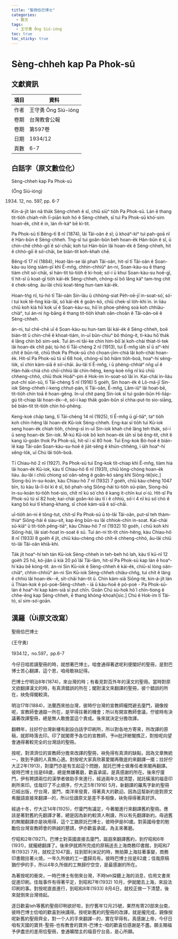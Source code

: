 ```yaml
---
title: "聖冊佮巴博士"
categories:
  - 散文
tags:
  - 王守勇 Ông Siú-ióng
toc: true
toc_sticky: true
---
```


# Sèng-chheh kap Pa Phok-sū

## 文獻資訊

| 項目 | 資料 |
|---|---|
| 作者 | 王守勇 Ông Siú-ióng |
| 卷期 | 台灣教會公報 |
| 卷期 | 第597卷 |
| 日期 | 1934/12 |
| 頁數 | 6-7 |

## 白話字（原文數位化）

Sèng-chheh kap Pa Phok-sū

(Ông Siú-ióng)

1934. 12, no. 597, pp. 6-7

Kin-á-ji̍t lán nā tha̍k Sèng-chheh ê sî, chiū siūⁿ tio̍h Pa Phok-sū. Lán ē thang tit-tio̍h chiah-ni̍h lī-piān koh hó ê Sèng-chheh, sī tuì Pa Phok-sū khó͘-sim hoan-e̍k, chit ê in, lán m̄-káⁿ bē kì-tit.

Pa Phok-sū tī Bêng-tī 8 nî (1874), lâi Tâi-oân ê sî; ū khoàⁿ-kìⁿ tuì pah-goā nî ê Hàn-bûn ê Sèng-chheh. Tng-sî tuì goân-bûn beh hoan-e̍k Hàn-bûn ê sî, ū chin-chē chhò-gō͘ ê só͘-chāi; koh tuì Hàn-bûn lâi hoan-e̍k ê Sèng-chheh, hit ê chhò-gō͘ ê só͘-chāi, be bián-tit koh-khah chē.

Bêng-tī 17 nî (1884), Hoat-lân-se lâi phah Tâi-oân, hit-sî tī Tâi-oân ê Soan-kàu-su lóng siám-pī khì Ē-mn̄g, chhin-chhiūⁿ án-ni, Soan-kàu-su ē thang tiàm chi̍t só͘-chāi, sī hán-tit tú-tio̍h ê ki-hoē; só͘-í ū khui Soan-kàu-su hoē-gī, tī hit-sî ū koat-gī tio̍h kái-e̍k Sèng-chheh, chóng-sī bô lâng káⁿ tam-tng chit ê chek-sêng. āu-lâi chiū koat-tēng hun-tam kái-e̍k.

Hoan-tńg nî, tú-hó tī Tâi-oân Sin-lâu ū chhòng-siat Pe̍h-oē-jī ìn-soat-só͘, só͘-í tuì kok tē-hng kià-lâi, só͘ kái-e̍k ê goân-kó, chiū chek-sî lo̍h-khì ìn. ìn liáu chiū koh kià hō͘ kok uī ê Soan-kàu-su, hō͘ in phoe-phêng soà koh chhiâu-chiàⁿ, tuì án-ni ǹg-bāng ē thang tit-tio̍h khah oân-choân ê Tâi-oân-oē ê Sèng-chheh.

án-ni, tuì chē-chē uī ê Soan-kàu-su hun-tam lâi kái-e̍k ê Sèng-chheh, boē bián-tit ū chin-chē ê khoat-tiám, in-uī bûn-chiuⁿ bô thóng-it, tì-kàu hō͘ tha̍k ê lâng chin bô sim-sek. Tuì án-ni tāi-ke chin him-bō͘ ài koh-chài thiat-tí-tek lâi hoan-e̍k chi̍t pái; tú-hó tī Tāi-chèng 2 nî (1913), tuì Ē-mn̂g ia̍h sī ū siⁿ-khí chit ê būn-tê, chiū thok Pa Phok-sū chò choan-jīm-chiá lâi koh-chài hoan-e̍k. Hit-sî Pa Phok-sū tú sī 68 hoè, chóng-sī bô hiâm tio̍h-boâ, hoaⁿ-hí sêng-lo̍k, sī chin kám-siā ê só͘-chāi. āu-lâi tī Ē-mn̂g, i ū phèng-chhiáⁿ nn̄g uī ê Hàn-ha̍k-chiá chò chō͘-chhiú lâi chìn-hêng, keng-koè nn̄g nî kú chiū chheng-chhó, chiū thok Hoâiⁿ-pin ê Hok-im ìn-soat-só͘ lâi ìn. Kai-chài ìn-liáu put-chí sūn-sū, tī Tāi-chèng 5 nî (1916) 5 goe̍h, Sin hoan-e̍k ê Lô-má-jī Sin-iok Sèng-chheh í-keng chhut-pán, tī Tâi-oân, Ē-mn̂g, Lâm-iûⁿ lâi hoat-bē, tit-tio̍h chin toā ê hoan-gêng. In-uī chit pang Sin-iok sī tuì goân-bûn Hi-lia̍p-gú ti̍t-chiap lâi hoan-e̍k--ê, só͘-í kap tha̍k goân-bûn sī chha-put-to sio-siāng, bē bián-tit tit-tio̍h chin hó-phêng.

Keng-koè cha̍p tang, tī Tāi-chèng 14 nî (1925), tī Ē-mn̂g ū gī-tiāⁿ, taⁿ tio̍h koh chìn-hêng lâi hoan-e̍k Kū-iok Sèng-chheh. Eng-kai sī tio̍h tuì Kū-iok seng hoan-e̍k chiah tio̍h, chóng-sī in-uī Sin-iok khah chē lâng teh tha̍k, só͘-í ū seng hoan-e̍k Sin-iok. M̄-kú Kū-iok bô koh hoan-e̍k ia̍h sī bē ēng-tit, chit ê kang iû-goân thok Pa Phok-sū, hit-sî i sī 80 hoè. Tuì Eng-kok Bó-hoē ê bián-lē kap Tâi-oân Soan-kàu-su-hoē ê jia̍t-sêng ê khún-chhéng, i ia̍h hoaⁿ-hí sêng-lo̍k, uī Chú lâi tio̍h-boâ.

Tī Chiau-hô 2 nî (1927). Pa Phok-sū tuì Eng-kok ti̍t-chiap khì Ē-mn̂g, tiàm hia lâi hoan-e̍k Kū-iok, kàu tī Chiau-hô 6 nî (1931), chiū lóng-chóng hoan-e̍k liáu. āu-lâi i chiū chiong só͘ oân-sêng ê goân-kó sàng khì Siōng-tè[sic.] Siong-bū ìn-su-koán, kàu Chiau-hô 7 nî (1932) 7 goe̍h, chiū kàu-chèng 1047 bīn, tú kàu Iâ-lī-bí kì ê sî, bô phah-sǹg Siōng-hái tú-tio̍h sū-piàn, Siong-bū ìn-su-koán tú-tio̍h hoé-sio, chi̍t nî kú só͘ chò ê kang it-chīn kui o͘-iú. Hit-sî Pa Phok-sū tú sī 82 hoè; kai-chài goân-kó iáu tī i ê chhiú, só͘-í 4 nî kú só͘ chò ê kang bô kui tī khang-khang, sī choè kám-siā ê só͘-chāi.

uī-tio̍h án-ni ê tōng-tut, chi̍t-sî Pa Phok-sū ū tò-lâi Tâi-oân, put-sî teh thàm-thiaⁿ Siōng-hái ê siau-sit, kap ēng bûn-su lâi chhiok-chìn ìn-soat. Kai-chài sū-kiāⁿ ū tit-tio̍h pêng-tiāⁿ, kàu Chiau-hô 7 nî (1932) 10 goe̍h, i chiū koh khì Siōng-hái, lâi siat-hoat ìn-soat ê sū. Tuì án-ni ti̍t-ti̍t chìn-hêng, kàu Chiau-hô 8 nî (1933) 8 goe̍h 4 ji̍t, chiū kàu-chèng chò chi̍t-ē chheng-chhó, āu-lâi chiū tò-lâi Tâi-oân khiā-khí.

Ta̍k ji̍t hoaⁿ-hí teh tán Kū-iok Sèng-chheh ìn teh-beh hó lah, kàu tī kū-nî 12 goe̍h 25 hō, kó-jiân ū kià 20 pō͘ lâi Tâi-lâm, hit-sî Pa Phok-sū kap lán ê hoaⁿ-hí kàu bē kóng-tit. án-ni Sin Kū-iok ê Sèng-chheh ê kái-e̍k, chiū-sī lóng oân-chiâⁿ, chhin-chhiūⁿ án-ni Sin Kū-iok Sèng-chheh chiâu-chn̂g, tuì chi̍t ê lâng ê chhiú lâi hoan-e̍k--ê, si̍t-chāi hán-tit ū. Chin kám-siā Siōng-tè, kin-á-ji̍t lán ū Thian-kok ê pó-poè-Sèng-chheh - iā ū kàu-hoē ê pó-poè - Pa Phok-sū- lán ê hoaⁿ-hí kap kám-siā sī put chīn. Goān Chú sù-hok hō͘ I chīn-tiong ê chhe-ēng kap Sèng-chheh, ē thang khóng-khoah[sic.] Chú ê Hok-im tī Tâi-tó, sī sim-só͘-goān.

## 漢羅（Ùi原文改寫）

聖冊佮巴博士

(王守勇)

1934.12，no.597，pp.6-7

今仔日咱若讀聖冊的時，就想著巴博士。咱會通得著遮呢利便閣好的聖冊，是對巴博士苦心翻譯，這个恩，咱毋敢袂記得。

巴博士佇明治8年(1874)，來台灣的時；有看見對百外年的漢文的聖冊。當時對原文欲翻譯漢文的時，有真濟錯誤的所在；閣對漢文來翻譯的聖冊，彼个錯誤的所在，袂免得閣較濟。

明治17年(1884)，法蘭西來拍台灣，彼時佇台灣的宣教師攏閃避去廈門，親像按呢，宣教師會通踮一所在，是罕得拄著的機會；所以有開宣教師會議，佇彼時有決議著改譯聖冊，總是無人敢擔當這个責成。後來就決定分擔改譯。

翻轉年，拄好佇台灣新樓有創設白話字印刷所，所以對各地方寄來，所改譯的原稿，就即時落去印。印了就閣寄予各位的宣教師，予in批評紲閣撨正，對按呢向望會通得著較完全的台灣話的聖冊。

按呢，對濟濟位的宣教師分擔來改譯的聖冊，袂免得有真濟的缺點，因為文章無統一，致到予讀的人真無心適。對按呢大家真欣慕愛閣再徹底的來翻譯一擺；拄好佇大正2年(1913)，對廈門亦是有生起這个問題，就託巴博士做專任者來閣再翻譯。彼時巴博士拄是68歲，總是無嫌著磨，歡喜承諾，是真感謝的所在。後來佇廈門，伊有聘請兩位的漢學者做助手來進行，經過兩年久就清楚，就託橫濱的福音印刷所來印。佳哉印了不止順序，佇大正5年(1916) 5月，新翻譯的羅馬字新約聖冊已經出版，佇台灣，廈門，南洋來發賣，得著真大的歡迎。因為這幫新約是對原文希臘語直接來翻譯--的，所以佮讀原文是差不多相像，袂免得得著真好評。

經過十冬，佇大正14年(1925)，佇廈門有議定，今著閣進行來翻譯舊約聖冊。應該是著對舊約先翻譯才著，總是因為新約較濟人咧讀，所以有先翻譯新約。毋過舊約無閣翻譯亦是袂用得，這个工猶原託巴博士，彼時伊是80歲。對英國母會的勉勵佮台灣宣教師會的熱誠的懇請，伊亦歡喜承諾，為主來著磨。

佇昭和2年(1927)。巴博士對英國直接去廈門，踮遐來翻譯舊約，到佇昭和6年(1931)，就攏總翻譯了。後來伊就將所完成的原稿送去上海商務印書館，到昭和7年(1932) 7月，就校正1047面，拄到耶利米記的時，無拍算上海拄著事變，商務印書館拄著火燒，一年久所做的工一盡歸烏有。彼時巴博士拄是82歲；佳哉原稿猶佇伊的手，所以4年久所做的工無歸佇空空，是最感謝的所在。

為著按呢的衝突，一時巴博士有倒來台灣，不時teh探聽上海的消息，佮用文書來促進印刷。佳哉事件有得著平定，到昭和7年(1932) 10月，伊就閣去上海，來設法印刷的事。對按呢直直進行，到昭和8年(1933) 8月4日，就校正做一下清楚，後來就倒來台灣徛起。

逐日歡喜teh等舊約聖冊印咧欲好啦，到佇舊年12月25號，果然有寄20部來台南，彼時巴博士佮咱的歡喜到袂講得。按呢新舊約的聖冊的改譯，就是攏完成，親像按呢新舊約聖冊齊全，對一个人的手來翻譯--的，實在罕得有。真感謝上帝，今仔日咱有天國的寶貝-聖冊-也有教會的寶貝-巴博士-咱的歡喜佮感謝是不盡。願主賜福予伊盡忠的差用佮聖冊，會通曠闊主的福音佇台島，是心所願。
